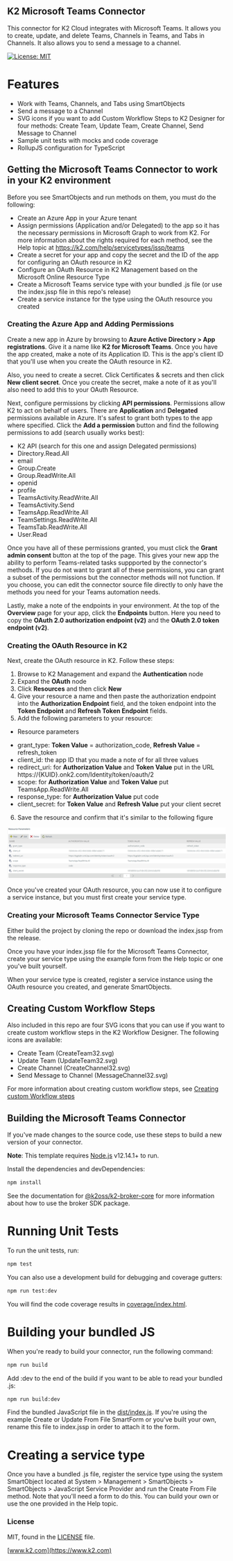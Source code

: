 ## K2 Microsoft Teams Connector

This connector for K2 Cloud integrates with Microsoft Teams. It allows you to create, update, and delete Teams, Channels in Teams, and Tabs in Channels. It also allows you to send a message to a channel.

[![License: MIT](https://img.shields.io/badge/License-MIT-yellow.svg)](https://opensource.org/licenses/MIT)

# Features

  - Work with Teams, Channels, and Tabs using SmartObjects
  - Send a message to a Channel
  - SVG icons if you want to add Custom Workflow Steps to K2 Designer for four methods: Create Team, Update Team, Create Channel, Send Message to Channel
  - Sample unit tests with mocks and code coverage
  - RollupJS configuration for TypeScript


## Getting the Microsoft Teams Connector to work in your K2 environment

Before you see SmartObjects and run methods on them, you must do the following:

 - Create an Azure App in your Azure tenant
 - Assign permissions (Application and/or Delegated) to the app so it has the necessary permissions
 in Microsoft Graph to work from K2. For more information about the rights required for each method, see the Help topic at https://k2.com/help/servicetypes/jssp/teams
 - Create a secret for your app and copy the secret and the ID of the app for configuring an OAuth resource in K2
 - Configure an OAuth Resource in K2 Management based on the Microsoft Online Resource Type
 - Create a Microsoft Teams service type with your bundled .js file (or use the index.jssp file in this repo's release)
 - Create a service instance for the type using the OAuth resource you created

 ### Creating the Azure App and Adding Permissions
 
 Create a new app in Azure by browsing to **Azure Active Directory > App registrations**. Give it a name like **K2 for Microsoft Teams**. Once you have the app created, make a note of its Application ID. This is the app's client ID that you'll use when you create the OAuth resource in K2.

 Also, you need to create a secret. Click Certificates & secrets and then click **New client secret**. Once you create the secret, make a note of it as you'll also need to add this to your OAuth Resource.

 Next, configure permissions by clicking **API permissions**. Permissions allow K2 to act on behalf of users. There are **Application** and **Delegated** permissions available in Azure. It's safest to grant both types to the app where specified. Click the **Add a permission** button and find the following permissions to add (search usually works best):

  + K2 API (search for this one and assign Delegated permissions)
  + Directory.Read.All
  + email
  + Group.Create
  + Group.ReadWrite.All
  + openid
  + profile
  + TeamsActivity.ReadWrite.All
  + TeamsActivity.Send
  + TeamsApp.ReadWrite.All
  + TeamSettings.ReadWrite.All
  + TeamsTab.ReadWrite.All
  + User.Read

  Once you have all of these permissions granted, you must click the **Grant admin consent** button at the top of the page. This gives your new app the ability to perform Teams-related tasks suppported by the connector's methods. If you do not want to grant all of these permissions, you can grant a subset of the permissions but the connector methods will not function. If you choose, you can edit the connector source file directly to only have the methods you need for your Teams automation needs.

  Lastly, make a note of the endpoints in your environment. At the top of the **Overview** page for your app, click the **Endpoints** button. Here you need to copy the **OAuth 2.0 authorization endpoint (v2)** and the **OAuth 2.0 token endpoint (v2)**.  

  ### Creating the OAuth Resource in K2

  Next, create the OAuth resource in K2. Follow these steps:
  
  1. Browse to K2 Management and expand the **Authentication** node
  2. Expand the **OAuth** node
  3. Click **Resources** and then click **New**
  4. Give your resource a name and then paste  the authorization endpoint into the **Authorization Endpoint** field, and the token endpoint into the **Token Endpoint** and **Refresh Token Endpoint** fields.
  5. Add the following parameters to your resource:
  * Resource parameters
   + grant_type: **Token Value** = authorization_code, **Refresh Value** = refresh_token
   + client_id: the app ID that you made a note of for all three values
   + redirect_uri: for **Authorization Value** and **Token Value** put in the URL https://{KUID}.onk2.com/Identity/token/oauth/2
   + scope: for **Authorization Value** and **Token Value** put TeamsApp.ReadWrite.All
   + response_type: for **Authorization Value** put code
   + client_secret: for **Token Value** and **Refresh Value** put your client secret
  6. Save the resource and confirm that it's similar to the following figure

  ![Example OAuth Resource for Microsoft Teams](/OAuthResource.png)

  Once you've created your OAuth resource, you can now use it to configure a service instance, but you must first create your service type.

  ### Creating your Microsoft Teams Connector Service Type

  Either build the project by cloning the repo or download the index.jssp from the release.

  Once you have your index.jssp file for the Microsoft Teams Connector, create your service type using the example form from the Help topic or one you've built yourself.

  When your service type is created, register a service instance using the OAuth resource you created, and generate SmartObjects.

## Creating Custom Workflow Steps

Also included in this repo are four SVG icons that you can use if you want to create custom workflow steps in the K2 Workflow Designer. The following icons are available:
+ Create Team (CreateTeam32.svg)
+ Update Team (UpdateTeam32.svg)
+ Create Channel (CreateChannel32.svg)
+ Send Message to Channel (MessageChannel32.svg)

For more information about creating custom workflow steps, see [Creating custom Workflow steps](https://help.k2.com/onlinehelp/k2cloud/DevRef/current/default.htm#Extend/WF/Steps/Steps-Creating.htm%3FTocPath%3DExtending%2520K2%2520Cloud%7CCustom%2520workflow%2520steps%7C_____3)

## Building the Microsoft Teams Connector

If you've made changes to the source code, use these steps to build a new version of your connector.

**Note**: This template requires [Node.js](https://nodejs.org/) v12.14.1+ to run.

Install the dependencies and devDependencies:

```bash
npm install
```

See the documentation for [@k2oss/k2-broker-core](https://www.npmjs.com/package/@k2oss/k2-broker-core)
for more information about how to use the broker SDK package.

# Running Unit Tests
To run the unit tests, run:

```bash
npm test
```

You can also use a development build for debugging and coverage gutters:

```bash
npm run test:dev
```

You will find the code coverage results in [coverage/index.html](./coverage/index.html).

# Building your bundled JS
When you're ready to build your connector, run the following command:

```bash
npm run build
```

Add :dev to the end of the build if you want to be able to read your bundled .js:

```bash
npm run build:dev
```

Find the bundled JavaScript file in the [dist/index.js](./dist/index.js). If you're using the example Create or Update From File SmartForm or you've built your own, rename this file to index.jssp in order to attach it to the form.

# Creating a service type
Once you have a bundled .js file, register the service type using the system SmartObject located
at System > Management > SmartObjects > SmartObjects > JavaScript Service
Provider and run the Create From File method. Note that you'll need a form to do this. You can build
your own or use the one provided in the Help topic.

### License

MIT, found in the [LICENSE](./LICENSE) file.

[www.k2.com](https://www.k2.com)